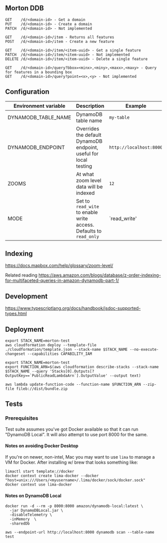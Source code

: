 ## Morton DDB

```
GET    /d/<domain-id> - Get a domain
PUT    /d/<domain-id> - Create a domain
PATCH  /d/<domain-id> - Not implemented

GET    /d/<domain-id>/item - Returns all features
POST   /d/<domain-id>/item - Create a new feature

GET    /d/<domain-id>/item/<item-uuid> - Get a single feature
PATCH  /d/<domain-id>/item/<item-uuid> - Not implemented
DELETE /d/<domain-id>/item/<item-uuid> - Delete a single feature

GET    /d/<domain-id>/query?bbox=<minx>,<miny>,<maxx>,<maxy> - Query for features in a bounding box
GET    /d/<domain-id>/query?point=<x>,<y> - Not implemented
```

## Configuration

| Environment variable | Description                                                        | Example                 |
| -------------------- | ------------------------------------------------------------------ | ----------------------- |
| DYNAMODB_TABLE_NAME  | DynamoDB table name                                                | `my-table`              |
| DYNAMODB_ENDPOINT    | Overrides the default DynamoDB endpoint, useful for local testing  | `http://localhost:8000` |
| ZOOMS                | At what zoom level data will be indexed                            | `12`                    |
| MODE                 | Set to `read_wite` to enable write access. Defaults to `read_only` | `read_write'            |

## Indexing

https://docs.mapbox.com/help/glossary/zoom-level/

Related reading https://aws.amazon.com/blogs/database/z-order-indexing-for-multifaceted-queries-in-amazon-dynamodb-part-1/

## Development

https://www.typescriptlang.org/docs/handbook/jsdoc-supported-types.html

## Deployment

```
export STACK_NAME=morton-test
aws cloudformation deploy --template-file ./cloudformation/template.json --stack-name $STACK_NAME --no-execute-changeset --capabilities CAPABILITY_IAM

export STACK_NAME=morton-test
export FUNCTION_ARN=$(aws cloudformation describe-stacks --stack-name $STACK_NAME --query 'Stacks[0].Outputs[?OutputKey==`PublicReadLambdaArn`].OutputValue' --output text)

aws lambda update-function-code --function-name $FUNCTION_ARN --zip-file fileb://dist/bundle.zip
```

## Tests

### Prerequisites

Test suite assumes you've got Docker available so that it can run "DynamoDB Local". It will also attempt to use port 8000 for the same.

#### Notes on avoiding Docker Desktop

If you're on newer, non-intel, Mac you may want to use `lima` to manage a VM for Docker. After installing w/ brew that looks something like:

```
limactl start template://docker
docker context create lima-docker --docker "host=unix:///Users/<myusername>/.lima/docker/sock/docker.sock"
docker context use lima-docker
```

#### Notes on DynamoDB Local

```
docker run -d --rm -p 8000:8000 amazon/dynamodb-local:latest \
  -jar DynamoDBLocal.jar \
  -disableTelemetry \
  -inMemory  \
  -sharedDb
```

`aws --endpoint-url http://localhost:8000 dynamodb scan --table-name test`
